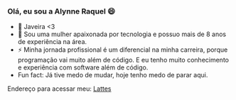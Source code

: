 ### Olá, eu sou a Alynne Raquel 😄

- 🔭 Javeira <3
- 🌱 Sou uma mulher apaixonada por tecnologia e possuo mais de 8 anos de experiência na área.
- ⚡ Minha jornada profissional é um diferencial na minha carreira, porque programação vai muito além de código. E eu tenho muito conhecimento e experiência com software      além de código.
- Fun fact: Já tive medo de mudar, hoje tenho medo de parar aqui.


Endereço para acessar meu:  [Lattes](https://lattes.cnpq.br/3605688074357871)

